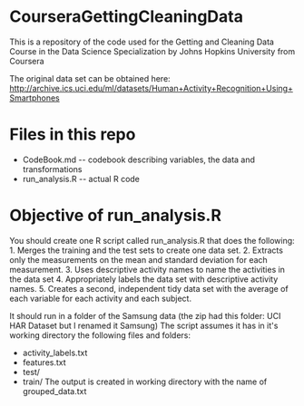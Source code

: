 # CourseraGettingCleaningData
This is a repository of the code used for the Getting and Cleaning Data Course in the Data Science Specialization by Johns Hopkins University from Coursera

The original data set can be obtained here: http://archive.ics.uci.edu/ml/datasets/Human+Activity+Recognition+Using+Smartphones

# Files in this repo
- CodeBook.md -- codebook describing variables, the data and transformations
- run_analysis.R -- actual R code

# Objective of run_analysis.R
You should create one R script called run_analysis.R that does the following: 1. Merges the training and the test sets to create one data set. 2. Extracts only the measurements on the mean and standard deviation for each measurement. 3. Uses descriptive activity names to name the activities in the data set 4. Appropriately labels the data set with descriptive activity names. 5. Creates a second, independent tidy data set with the average of each variable for each activity and each subject.

It should run in a folder of the Samsung data (the zip had this folder: UCI HAR Dataset but I renamed it Samsung) The script assumes it has in it's working directory the following files and folders:
- activity_labels.txt
- features.txt
- test/
- train/
The output is created in working directory with the name of grouped_data.txt
